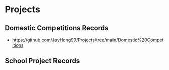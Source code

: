 # Projects

## Domestic Competitions Records
- https://github.com/JayHong99/Projects/tree/main/Domestic%20Competitions

## School Project Records
